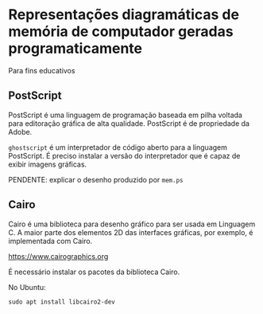 # Representações diagramáticas de memória de computador geradas programaticamente
Para fins educativos

## PostScript

PostScript é uma linguagem de programação baseada em pilha voltada para editoração gráfica de alta qualidade. PostScript é de propriedade da Adobe.

`ghostscript` é um interpretador de código aberto para a linguagem PostScript. É preciso instalar a versão do interpretador que é capaz de exibir imagens gráficas.

PENDENTE: explicar o desenho produzido por `mem.ps`

## Cairo

Cairo é uma biblioteca para desenho gráfico para ser usada em Linguagem C. A maior parte dos elementos 2D das interfaces gráficas, por exemplo, é implementada com Cairo.

https://www.cairographics.org

É necessário instalar os pacotes da biblioteca Cairo. 

No Ubuntu:
```
sudo apt install libcairo2-dev
```

